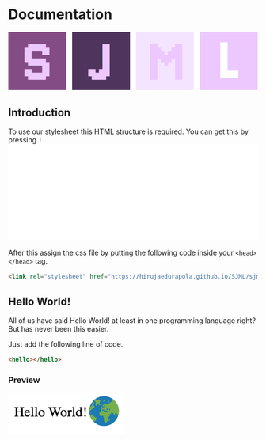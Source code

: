 # Documentation
![SJML Logo](sjml_md.png)
## Introduction
To use our stylesheet this HTML structure is required.
You can get this by pressing `!`
![html](htmlL.svg)

After this assign the css file by putting the following code inside your `<head> </head>` tag.
```html
<link rel="stylesheet" href="https://hirujaedurapola.github.io/SJML/sjml.css">
```

## Hello World!

All of us have said Hello World! at least in one programming language right? 
But has never been this easier.

Just add the following line of code.
```html
<hello></hello>
```
### Preview
![Hello World Preview](hw.png)

